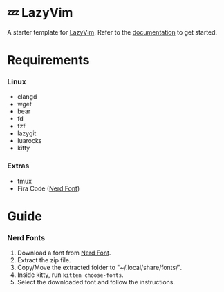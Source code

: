 # 💤 LazyVim

A starter template for [LazyVim](https://github.com/LazyVim/LazyVim).
Refer to the [documentation](https://lazyvim.github.io/installation) to get started.

# Requirements
### Linux
- clangd
- wget
- bear
- fd
- fzf
- lazygit
- luarocks
- kitty

### Extras
- tmux
- Fira Code ([Nerd Font](https://www.nerdfonts.com/font-downloads))

# Guide
### Nerd Fonts
1. Download a font from [Nerd Font](https://www.nerdfonts.com/font-downloads).
2. Extract the zip file.
3. Copy/Move the extracted folder to "~/.local/share/fonts/".
4. Inside kitty, run `kitten choose-fonts`.
5. Select the downloaded font and follow the instructions.

